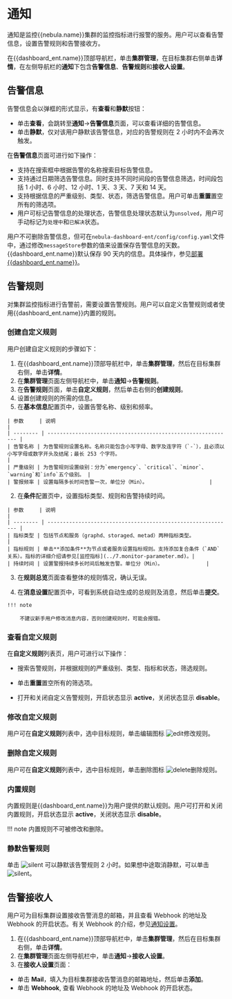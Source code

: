 # 通知

通知是监控{{nebula.name}}集群的监控指标进行报警的服务。用户可以查看告警信息，设置告警规则和告警接收方。

在{{dashboard_ent.name}}顶部导航栏，单击**集群管理**，在目标集群右侧单击**详情**，在左侧导航栏的**通知**下包含**告警信息**、**告警规则**和**接收人设置**。

## 告警信息

告警信息会以弹框的形式显示，有**查看**和**静默**按钮：

- 单击**查看**，会跳转至**通知**->**告警信息**页面，可以查看详细的告警信息。
- 单击**静默**，仅对该用户静默该告警信息，对应的告警规则在 2 小时内不会再次触发。

在**告警信息**页面可进行如下操作：

- 支持在搜索框中根据告警的名称搜索目标告警信息。
- 支持通过日期筛选告警信息。同时支持不同时间段的告警信息筛选，时间段包括 1 小时、6 小时、12 小时、1 天、3 天、7 天和 14 天。
- 支持根据信息的严重级别、类型、状态，筛选告警信息。用户可单击**重置**置空所有的筛选项。
- 用户可标记告警信息的处理状态，告警信息处理状态默认为`unsolved`，用户可手动标记为`处理中`和`已解决`状态。

用户不可删除告警信息，但可在`nebula-dashboard-ent/config/config.yaml`文件中，通过修改`messageStore`参数的值来设置保存告警信息的天数。{{dashboard_ent.name}}默认保存 90 天内的信息。具体操作，参见[部署{{dashboard_ent.name}}](../2.deploy-connect-dashboard-ent.md)。

## 告警规则

对集群监控指标进行告警前，需要设置告警规则。用户可以自定义告警规则或者使用{{dashboard_ent.name}}内置的规则。

### 创建自定义规则

用户创建自定义规则的步骤如下：

1. 在{{dashboard_ent.name}}顶部导航栏中，单击**集群管理**，然后在目标集群右侧，单击**详情**。
2. 在**集群管理**页面左侧导航栏中，单击**通知**->**告警规则**。
3. 在**告警规则**页面，单击**自定义规则**，然后单击右侧的**创建规则**。
4. 设置创建规则的所需的信息。
  1. 在**基本信息**配置页中，设置告警名称、级别和频率。

    | 参数     | 说明                                                         |
    | -------- | ------------------------------------------------------------ |
    | 告警名称 | 为告警规则设置名称。名称只能包含小写字母、数字及连字符（`-`），且必须以小写字母或数字开头及结尾；最长 253 个字符。                                    |
    | 严重级别 | 为告警规则设置级别：分为`emergency`、`critical`、`minor`、`warning`和`info`五个级别。 |
    | 警报频率 | 设置每隔多长时间告警一次，单位分（Min）。                    |    

  2. 在**条件**配置页中，设置指标类型、规则和告警持续时间。
   
    | 参数     | 说明                                                         |
    | -------- | ------------------------------------------------------------ |
    | 指标类型 | 包括节点和服务（graphd、storaged、metad）两种指标类型。              |
    | 指标规则 | 单击**添加条件**为节点或者服务设置指标规则。支持添加复合条件（`AND`关系）。指标的详细介绍请参见[监控指标](../7.monitor-parameter.md)。|
    | 持续时间 | 设置警报持续多长时间后触发告警。单位分（Min）。              |

  3. 在**规则总览**页面查看整体的规则情况，确认无误。

  4. 在**消息设置**配置页中，可看到系统自动生成的总规则及消息，然后单击**提交**。

    !!! note   

        不建议新手用户修改消息内容，否则创建规则时，可能会报错。 

### 查看自定义规则

在**自定义规则**列表页，用户可进行以下操作：

- 搜索告警规则，并根据规则的严重级别、类型、指标和状态，筛选规则。

- 单击**重置**置空所有的筛选项。
  
- 打开和关闭自定义告警规则，开启状态显示 **active**，关闭状态显示 **disable**。


### 修改自定义规则

用户可在**自定义规则**列表中，选中目标规则，单击编辑图标 ![edit](https://docs-cdn.nebula-graph.com.cn/figures/alert_edit_cn.png)修改规则。

### 删除自定义规则

用户可在**自定义规则**列表中，选中目标规则，单击删除图标 ![delete](https://docs-cdn.nebula-graph.com.cn/figures/alert_delete_cn.png)删除规则。

### 内置规则

内置规则是{{dashboard_ent.name}}为用户提供的默认规则。用户可打开和关闭内置规则，开启状态显示 **active**，关闭状态显示 **disable**。

!!! note
    内置规则不可被修改和删除。

### 静默告警规则

单击 ![silent](https://docs-cdn.nebula-graph.com.cn/figures/silent.png) 可以静默该告警规则 2 小时。如果想中途取消静默，可以单击 ![silent](https://docs-cdn.nebula-graph.com.cn/figures/refresh-220616.png)。

## 告警接收人

用户可为目标集群设置接收告警消息的邮箱，并且查看 Webhook 的地址及 Webhook 的开启状态。有关 Webhook 的介绍，参见[通知设置](../system-settings/notification-endpoint.md)。

1. 在{{dashboard_ent.name}}顶部导航栏中，单击**集群管理**，然后在目标集群右侧，单击**详情**。
2. 在**集群管理**页面左侧导航栏中，单击**通知**->**接收人设置**。
3. 在**接收人设置**页面：
  
  - 单击 **Mail**，填入为目标集群接收告警消息的邮箱地址，然后单击**添加**。
  - 单击 **Webhook**, 查看 Webhook 的地址及 Webhook 的开启状态。


